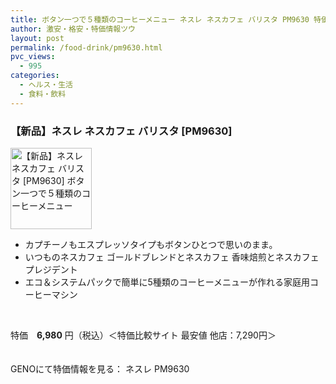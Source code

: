 ```yaml
---
title: ボタン一つで５種類のコーヒーメニュー ネスレ ネスカフェ バリスタ PM9630 特価6980円！
author: 激安・格安・特価情報ツウ
layout: post
permalink: /food-drink/pm9630.html
pvc_views:
  - 995
categories:
  - ヘルス・生活
  - 食料・飲料
---
```

### 【新品】ネスレ ネスカフェ バリスタ [PM9630]

<div class="img-bg2 img_L">
  <img border="0" alt="【新品】ネスレ ネスカフェ バリスタ [PM9630] ボタン一つで５種類のコーヒーメニュー" src="http://i1.wp.com/geno.co.jp/Goods/ImgGA11113850_M.jpg?w=130"width="130" data-recalc-dims="1" /><br /> <img border="0" src="http://i1.wp.com/www10.a8.net/0.gif?resize=1%2C1" alt="" data-recalc-dims="1" />
</div>

<!--more-->

  * カプチーノもエスプレッソタイプもボタンひとつで思いのまま。
  * いつものネスカフェ ゴールドブレンドとネスカフェ 香味焙煎とネスカフェ プレジデント
  * エコ＆システムパックで簡単に5種類のコーヒーメニューが作れる家庭用コーヒーマシン

<br clear="all" /> 

特価　<span class="tokka-price"><strong>6,980</strong></span> 円（税込）＜特価比較サイト 最安値 他店：7,290円＞

　  
GENOにて特価情報を見る： <span class="fs150p">ネスレ PM9630</span>